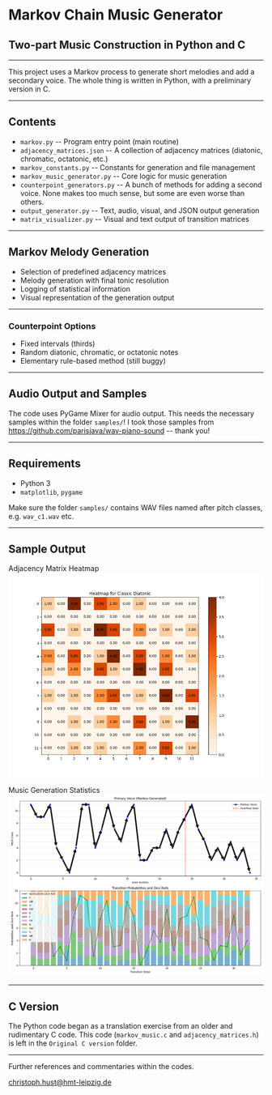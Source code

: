# Markov Chain Music Generator
## Two-part Music Construction in Python and C

---

This project uses a Markov process to generate short melodies and add a secondary voice. The whole thing is written in Python, with a preliminary version in C.

---

## Contents

- `markov.py` -- Program entry point (main routine)
- `adjacency_matrices.json` -- A collection of adjacency matrices (diatonic, chromatic, octatonic, etc.)
- `markov_constants.py` -- Constants for generation and file management
- `markov_music_generator.py` -- Core logic for music generation
- `counterpoint_generators.py` -- A bunch of methods for adding a second voice. None makes too much sense, but some are even worse than others.
- `output_generator.py` -- Text, audio, visual, and JSON output generation
- `matrix_visualizer.py` -- Visual and text output of transition matrices

---

## Markov Melody Generation

- Selection of predefined adjacency matrices
- Melody generation with final tonic resolution
- Logging of statistical information
- Visual representation of the generation output

---

### Counterpoint Options

- Fixed intervals (thirds)
- Random diatonic, chromatic, or octatonic notes
- Elementary rule-based method (still buggy)

---

## Audio Output and Samples

The code uses PyGame Mixer for audio output. This needs the necessary samples within the folder `samples/`! I took those samples from https://github.com/parisjava/wav-piano-sound -- thank you!

---

## Requirements

- Python 3
- `matplotlib`, `pygame`

Make sure the folder `samples/` contains WAV files named after pitch classes, e.g. `wav_c1.wav` etc.

---

## Sample Output

Adjacency Matrix Heatmap
![Screenshot](img/screenshot_1.png)

Music Generation Statistics
![Screenshot](img/screenshot_2.png)

---

## C Version

The Python code began as a translation exercise from an older and rudimentary C code. This code (`markov_music.c` and `adjacency_matrices.h`) is left in the `Original C version` folder.

---

Further references and commentaries within the codes.

christoph.hust@hmt-leipzig.de